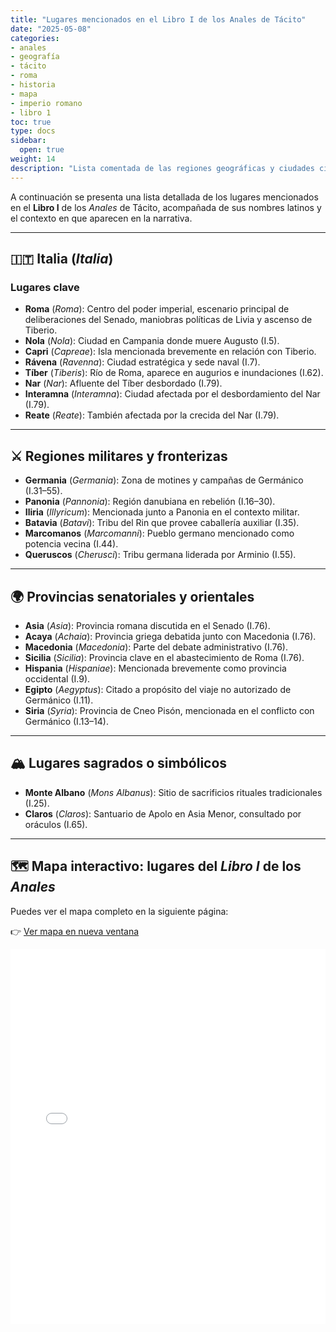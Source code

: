 ```yaml
--- 
title: "Lugares mencionados en el Libro I de los Anales de Tácito"
date: "2025-05-08"
categories:
- anales
- geografía
- tácito
- roma
- historia
- mapa
- imperio romano
- libro 1
toc: true
type: docs
sidebar:
  open: true
weight: 14
description: "Lista comentada de las regiones geográficas y ciudades citadas por Tácito en el primer libro de los Anales, con sus nombres latinos y contexto narrativo."
---
```


A continuación se presenta una lista detallada de los lugares mencionados en el **Libro I** de los *Anales* de Tácito, acompañada de sus nombres latinos y el contexto en que aparecen en la narrativa.

---

## 🇮🇹 Italia (*Italia*)

### Lugares clave

- **Roma** (*Roma*): Centro del poder imperial, escenario principal de deliberaciones del Senado, maniobras políticas de Livia y ascenso de Tiberio.
- **Nola** (*Nola*): Ciudad en Campania donde muere Augusto (I.5).
- **Capri** (*Capreae*): Isla mencionada brevemente en relación con Tiberio.
- **Rávena** (*Ravenna*): Ciudad estratégica y sede naval (I.7).
- **Tíber** (*Tiberis*): Río de Roma, aparece en augurios e inundaciones (I.62).
- **Nar** (*Nar*): Afluente del Tíber desbordado (I.79).
- **Interamna** (*Interamna*): Ciudad afectada por el desbordamiento del Nar (I.79).
- **Reate** (*Reate*): También afectada por la crecida del Nar (I.79).

---

## ⚔ Regiones militares y fronterizas

- **Germania** (*Germania*): Zona de motines y campañas de Germánico (I.31–55).
- **Panonia** (*Pannonia*): Región danubiana en rebelión (I.16–30).
- **Iliria** (*Illyricum*): Mencionada junto a Panonia en el contexto militar.
- **Batavia** (*Batavi*): Tribu del Rin que provee caballería auxiliar (I.35).
- **Marcomanos** (*Marcomanni*): Pueblo germano mencionado como potencia vecina (I.44).
- **Queruscos** (*Cherusci*): Tribu germana liderada por Arminio (I.55).

---

## 🌍 Provincias senatoriales y orientales

- **Asia** (*Asia*): Provincia romana discutida en el Senado (I.76).
- **Acaya** (*Achaia*): Provincia griega debatida junto con Macedonia (I.76).
- **Macedonia** (*Macedonia*): Parte del debate administrativo (I.76).
- **Sicilia** (*Sicilia*): Provincia clave en el abastecimiento de Roma (I.76).
- **Hispania** (*Hispaniae*): Mencionada brevemente como provincia occidental (I.9).
- **Egipto** (*Aegyptus*): Citado a propósito del viaje no autorizado de Germánico (I.11).
- **Siria** (*Syria*): Provincia de Cneo Pisón, mencionada en el conflicto con Germánico (I.13–14).

---

## 🏔 Lugares sagrados o simbólicos

- **Monte Albano** (*Mons Albanus*): Sitio de sacrificios rituales tradicionales (I.25).
- **Claros** (*Claros*): Santuario de Apolo en Asia Menor, consultado por oráculos (I.65).

---

## 🗺️ Mapa interactivo: lugares del *Libro I* de los *Anales*

Puedes ver el mapa completo en la siguiente página:

👉 [Ver mapa en nueva ventana](/mapas/mapa_interactivo_anales_tacito.html)

<iframe src="/static/mapas/mapa_interactivo_anales_tacito.html" width="100%" height="600" style="border:none;"></iframe>


